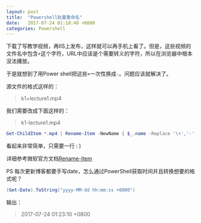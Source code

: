 ```yaml
---
layout: post
title:  "Powershell批量重命名"
date:   2017-07-24 01:18:48 +0800
categories: Powershell
---
```


下载了写教学视频，再IIS上发布，这样就可以再手机上看了。但是，这些视频的文件名中包含`+`这个字符，URL中应该是个需要转义的字符，所以在浏览器中根本没法播放。

于是就想到了用Power shell把这些`+`一次性换成`-`。问题应该就解决了。

源文件的格式这样的：
>k1+lecture1.mp4

我们需要改成下面这样的：
>k1-lecture1.mp4


```powershell
Get-ChildItem *.mp4 | Rename-Item -NewName { $_.name -Replace '\+','-' }
```

看起来非常简单，只需要一行  : )

详细参考微软官方文档[Rename-Item](https://msdn.microsoft.com/en-us/powershell/reference/5.1/microsoft.powershell.management/rename-item)

PS 每次更新博客都要手写date，怎么通过PowerShell获取时间并且转换想要的格式呢？

```powershell
(Get-Date).ToString("yyyy-MM-dd hh:mm:ss +0800")
```

输出：
>2017-07-24 01:23:10 +0800
